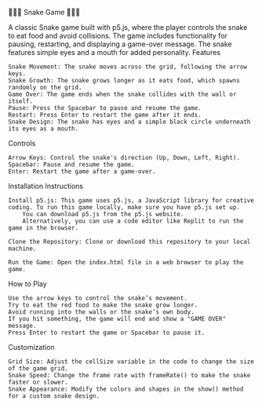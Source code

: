 🐍🐍🐍 Snake Game 🐍🐍🐍

A classic Snake game built with p5.js, where the player controls the snake to eat food and avoid collisions. The game includes functionality for pausing, restarting, and displaying a game-over message. The snake features simple eyes and a mouth for added personality.
Features

    Snake Movement: The snake moves across the grid, following the arrow keys.
    Snake Growth: The snake grows longer as it eats food, which spawns randomly on the grid.
    Game Over: The game ends when the snake collides with the wall or itself.
    Pause: Press the Spacebar to pause and resume the game.
    Restart: Press Enter to restart the game after it ends.
    Snake Design: The snake has eyes and a simple black circle underneath its eyes as a mouth.

Controls

    Arrow Keys: Control the snake's direction (Up, Down, Left, Right).
    Spacebar: Pause and resume the game.
    Enter: Restart the game after a game-over.

Installation Instructions

    Install p5.js: This game uses p5.js, a JavaScript library for creative coding. To run this game locally, make sure you have p5.js set up.
        You can download p5.js from the p5.js website.
        Alternatively, you can use a code editor like Replit to run the game in the browser.

    Clone the Repository: Clone or download this repository to your local machine.

    Run the Game: Open the index.html file in a web browser to play the game.

How to Play

    Use the arrow keys to control the snake’s movement.
    Try to eat the red food to make the snake grow longer.
    Avoid running into the walls or the snake’s own body.
    If you hit something, the game will end and show a "GAME OVER" message.
    Press Enter to restart the game or Spacebar to pause it.

Customization

    Grid Size: Adjust the cellSize variable in the code to change the size of the game grid.
    Snake Speed: Change the frame rate with frameRate() to make the snake faster or slower.
    Snake Appearance: Modify the colors and shapes in the show() method for a custom snake design.
